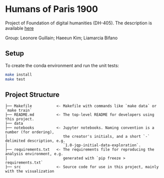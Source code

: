 # Humans of Paris 1900

Project of Foundation of digital humanities (DH-405). The description is available [here](http://fdh.epfl.ch/index.php/Sketch_of_Humans_of_Paris_1900) 

Group: Leonore Guillain; Haeeun Kim; Liamarcia Bifano


## Setup

To create the conda environment and run the unit tests:

```bash
make install
make test
```

## Project Structure
    ├── Makefile           <- Makefile with commands like `make data` or `make train`
    ├── README.md          <- The top-level README for developers using this project.
    ├── data           
    ├── notebooks          <- Jupyter notebooks. Naming convention is a number (for ordering),
    │                         the creator's initials, and a short `-` delimited description, e.g.
    │                         `1.0-jqp-initial-data-exploration`.
    ├── requirements.txt   <- The requirements file for reproducing the analysis environment, e.g.
    │                         generated with `pip freeze > requirements.txt`
    ├── src                <- Source code for use in this project, mainly with the visualization
